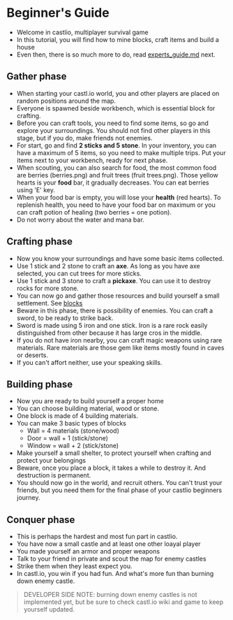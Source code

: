 # Beginner's Guide
* Welcome in castlio, multiplayer survival game
* In this tutorial, you will find how to mine blocks, craft items and build a house
* Even then, there is so much more to do, read [experts_guide.md]() next.

## Gather phase
* When starting your castl.io world, you and other players are placed on random
positions around the map.
* Everyone is spawned beside workbench, which is essential block for crafting.
* Before you can craft tools, you need to find some items, so go and explore
your surroundings. You should not find other players in this stage, but if you
do, make friends not enemies.
* For start, go and find **2 sticks and 5 stone**. In your inventory, you can
have a maximum of 5 items, so you need to make multiple trips. Put your items
next to your workbench, ready for next phase.
* When scouting, you can also search for food, the most common food are berries
(berries.png) and fruit trees (fruit trees.png). Those yellow hearts is your
 **food** bar, it gradually decreases. You can eat berries using 'E' key.
* When your food bar is empty, you will lose your **health** (red hearts). To replenish
health, you need to have your food bar on maximum or you can craft potion of
healing (two berries = one potion).
* Do not worry about the water and mana bar.

## Crafting phase
* Now you know your surroundings and have some basic items collected.
* Use 1 stick and 2 stone to craft an **axe**. As long as you have axe selected,
you can cut trees for more sticks.
* Use 1 stick and 3 stone to craft a **pickaxe**. You can use it to destroy rocks
for more stone.
* You can now go and gather those resources and build yourself a small settlement.
See [blocks](blocks.md)
* Beware in this phase, there is possibility of enemies. You can craft a sword,
to be ready to strike back.
* Sword is made using 5 iron and one stick. Iron is a rare rock easily
distinguished from other because it has large cros in the middle.
* If you do not have iron nearby, you can craft magic weapons using rare
materials. Rare materials are those gem like items mostly found in caves
or deserts.
* If you can't affort neither, use your speaking skills.

## Building phase
* Now you are ready to build yourself a proper home
* You can choose building material, wood or stone.
* One block is made of 4 building materials.
* You can make 3 basic types of blocks
  * Wall = 4 materials (stone/wood)
  * Door = wall + 1 (stick/stone)
  * Window = wall + 2 (stick/stone)
* Make yourself a small shelter, to protect yourself when crafting and protect
your belongings
* Beware, once you place a block, it takes a while to destroy it. And
destruction is permanent.  
* You should now go in the world, and recruit others. You can't trust your
friends, but you need them for the final phase of your castlio beginners journey.

## Conquer phase
* This is perhaps the hardest and most fun part in castlio.
* You have now a small castle and at least one other loayal player
* You made yourself an armor and proper weapons
* Talk to your friend in private and scout the map for enemy castles
* Strike them when they least expect you.
* In castl.io, you win if you had fun. And what's more fun than burning down enemy castle.
> DEVELOPER SIDE NOTE: burning down enemy castles is not implemented yet,
> but be sure to check castl.io wiki and game to keep yourself updated.
